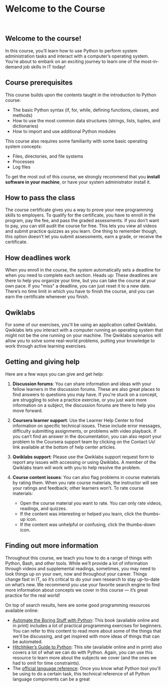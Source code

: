 # Welcome to the Course

<br>

## Welcome to the course!

In this course, you’ll learn how to use Python to perform system administration tasks and interact with a computer’s operating system. You’re about to embark on an exciting journey to learn one of the most-in-demand job skills in IT today!

## Course prerequisites

This course builds upon the contents taught in the introduction to Python course:

* The basic Python syntax (if, for, while, defining functions, classes, and methods)
* How to use the most common data structures (strings, lists, tuples, and dictionaries)
* How to import and use additional Python modules

This course also requires some familiarity with some basic operating system concepts:

* Files, directories, and file systems
* Processes
* Log files

To get the most out of this course, we strongly recommend that you **install software in your machine**, or have your system administrator install it.

## How to pass the class

The course certificate gives you a way to prove your new programming skills to employers. To qualify for the certificate, you have to enroll in the program, pay the fee, and pass the graded assessments. If you don’t want to pay, you can still audit the course for free. This lets you view all videos and submit practice quizzes as you learn. One thing to remember though, this option doesn’t let you submit assessments, earn a grade, or receive the certificate.

## How deadlines work

When you enroll in the course, the system automatically sets a deadline for when you need to complete each section. Heads up: These deadlines are there to help you organize your time, but you can take the course at your own pace. If you "miss" a deadline, you can just reset it to a new date. There’s no time limit in which you have to finish the course, and you can earn the certificate whenever you finish.

## Qwiklabs

For some of our exercises, you'll be using an application called Qwiklabs. Qwiklabs lets you interact with a computer running an operating system that might not be the one running on your machine. The Qwiklabs scenarios will allow you to solve some real-world problems, putting your knowledge to work through active learning exercises.

## Getting and giving help

Here are a few ways you can give and get help: 

1. **Discussion forums**: You can share information and ideas with your fellow learners in the discussion forums. These are also great places to find answers to questions you may have. If you're stuck on a concept, are struggling to solve a practice exercise, or you just want more information on a subject, the discussion forums are there to help you move forward.
2. **Coursera learner support**: Use the Learner Help Center to find information on specific technical issues. These include error messages, difficulty submitting assignments, or problems with video playback. If you can’t find an answer in the documentation, you can also report your problem to the Coursera support team by clicking on the Contact Us! link available at the bottom of help center articles.
3. **Qwiklabs support**: Please use the Qwiklabs support request form to report any issues with accessing or using Qwiklabs. A member of the Qwiklabs team will work with you to help resolve the problem.
4. **Course content issues**: You can also flag problems in course materials by rating them. When you rate course materials, the instructor will see your ratings and feedback; other learners won’t. To rate course materials:

   * Open the course material you want to rate. You can only rate videos, readings, and quizzes. 
   * If the content was interesting or helped you learn, click the thumbs-up icon. 
   * If the content was unhelpful or confusing, click the thumbs-down icon. 

## Finding out more information

Throughout this course, we teach you how to do a range of things with Python, Bash, and other tools. While we’ll provide a lot of information through videos and supplemental readings, sometimes, you may need to look things up on your own, now and throughout your career. Things change fast in IT, so it’s critical to do your own research to stay up-to-date on what’s new. We recommend you use your favorite search engine to find more information about concepts we cover in this course — it’s great practice for the real world!

On top of search results, here are some good programming resources available online:

* [Automate the Boring Stuff with Python](https://automatetheboringstuff.com/): This book (available online and in print) includes a lot of practical programming exercises for beginners. You can refer to this content to read more about some of the things that we'll be discussing, and get inspired with more ideas of things that can be automated.
* [Hitchhiker’s Guide to Python](https://docs.python-guide.org/): This site (available online and in print) also covers a lot of what we can do with Python. Again, you can use this resource to learn more about the subjects we cover (and the ones we had to omit for time constraints).
* The [official language reference](https://docs.python.org/3/reference/index.html): Once you know what Python tool you'll be using to do a certain task, this technical reference of all Python language components can be a great 